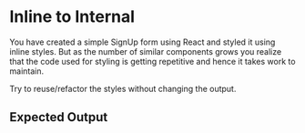 # Inline to Internal

You have created a simple SignUp form using React and styled it using inline styles. But as the number of similar components grows you realize that the code used for styling is getting repetitive and hence it takes work to maintain.

Try to reuse/refactor the styles without changing the output.

## Expected Output